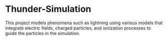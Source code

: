 # Thunder-Simulation
This project models phenomena such as lightning using various models that integrate electric fields, charged particles, and ionization processes to guide the particles in the simulation.
